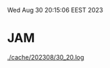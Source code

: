 Wed Aug 30 20:15:06 EEST 2023
# JAM
<a href='./cache/202308/30_20.log'>./cache/202308/30_20.log</a>
